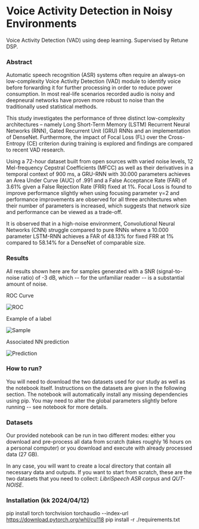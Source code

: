 # Voice Activity Detection in Noisy Environments
Voice Activity Detection (VAD) using deep learning. Supervised by Retune DSP.

### Abstract
Automatic speech recognition (ASR) systems often require an always-on low-complexity Voice Activity Detection (VAD) module to identify voice before forwarding it for further processing in order to reduce power consumption. In most real-life scenarios recorded audio is noisy and deepneural networks have proven more robust to noise than the traditionally used statistical methods.

This study investigates the performance of three distinct low-complexity architectures – namely Long Short-Term Memory (LSTM) Recurrent Neural Networks (RNN), Gated Recurrent Unit (GRU) RNNs and an implementation of DenseNet. Furthermore, the impact of Focal Loss (FL) over the Cross-Entropy (CE) criterion during training is explored and findings are compared to recent VAD research.

Using a 72-hour dataset built from open sources with varied noise levels, 12 Mel-frequency Cepstral Coefficients (MFCC) as well as their derivatives in a temporal context of 900 ms, a GRU-RNN with 30.000 parameters achieves an Area Under Curve (AUC) of .991 and a False Acceptance Rate (FAR) of 3.61% given a False Rejection Rate (FRR) fixed at 1%. Focal Loss is found to improve performance slightly when using focusing parameter γ=2 and performance improvements are observed for all three architectures when their number of parameters is increased, which suggests that network size and performance can be viewed as a trade-off.

It is observed that in a high-noise environment, Convolutional Neural Networks (CNN) struggle  compared to pure RNNs where a 10.000 parameter LSTM-RNN achieves a FAR of 48.13% for fixed FRR at 1% compared to 58.14% for a DenseNet of comparable size.


### Results

All results shown here are for samples generated with a SNR (signal-to-noise ratio) of -3 dB, which -- for the unfamiliar reader -- is a substantial amount of noise.

ROC Curve

![ROC](https://i.imgur.com/Oukcxkw.png)

Example of a label

![Sample](https://i.imgur.com/6U51S2a.png)

Associated NN prediction

![Prediction](https://i.imgur.com/Jckot75.png)

### How to run?

You will need to download the two datasets used for our study as well as the notebook itself. Instructions on the datasets are given in the following section. The notebook will automatically install any missing dependencies using pip. You may need to alter the global parameters slightly before running -- see notebook for more details.


### Datasets

Our provided notebook can be run in two different modes: either you download and pre-process all data from scratch (takes roughly 16 hours on a personal computer) or you download and execute with already processed data (27 GB).

In any case, you will want to create a local directory that contain all necessary data and outputs. If you want to start from scratch, these are the two datasets that you need to collect: *LibriSpeech ASR corpus* and *QUT-NOISE*.


### Installation (kk 2024/04/12)
pip install torch torchvision torchaudio --index-url https://download.pytorch.org/whl/cu118
pip install -r ./requirements.txt